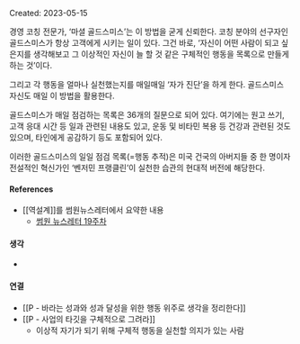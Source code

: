Created: 2023-05-15

경영 코칭 전문가, ‘마셜 골드스미스’는 이 방법을 굳게 신뢰한다. 코칭 분야의 선구자인 골드스미스가 항상 고객에게 시키는 일이 있다. 그건 바로, ‘자신이 어떤 사람이 되고 싶은지를 생각해보고 그 이상적인 자신이 늘 할 것 같은 구체적인 행동을 목록으로 만들게 하는 것’이다.

그리고 각 행동을 얼마나 실천했는지를 매일매일 ‘자가 진단’을 하게 한다. 골드스미스 자신도 매일 이 방법을 활용한다.

골드스미스가 매일 점검하는 목록은 36개의 질문으로 되어 있다. 여기에는 원고 쓰기, 고객 응대 시간 등 일과 관련된 내용도 있고, 운동 및 비타민 복용 등 건강과 관련된 것도 있으며, 타인에게 공감하기 등도 포함되어 있다.

이러한 골드스미스의 일일 점검 목록(=행동 추적)은 미국 건국의 아버지들 중 한 명이자 전설적인 혁신가인 ‘벤저민 프랭클린’이 실천한 습관의 현대적 버전에 해당한다.

#### References
- [[역설계]]를 썸원뉴스레터에서 요약한 내용 
    - [썸원 뉴스레터 19주차](https://stibee.com/api/v1.0/emails/share/T-fRVEgXDlWuim0zj3zqZma1yx2Em5I=)

#### 생각
- 

#### 연결
- [[P - 바라는 성과와 성과 달성을 위한 행동 위주로 생각을 정리한다]]
- [[P - 사업의 타깃을 구체적으로 그려라]]
    - 이상적 자기가 되기 위해 구체적 행동을 실천할 의지가 있는 사람 
